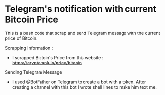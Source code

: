 # Telegram's notification with current Bitcoin Price
This is a bash code that scrap and send Telegram message with the current price of Bitcoin. 

Scrapping Information :
- I scrapped Bictoin's Price from this website :  https://cryptorank.io/price/bitcoin

Sending Telegram Message
- I used @BotFather on Telegram to create a bot with a token. After creating a channel with this bot I wrote shell lines to make him text me.
